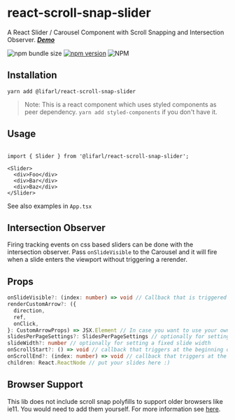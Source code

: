 # react-scroll-snap-slider
A React Slider / Carousel Component with Scroll Snapping and Intersection Observer. ***[Demo](https://lifarl.github.io/react-scroll-snap-slider/)***

![npm bundle size](https://img.shields.io/bundlephobia/min/@lifarl/react-scroll-snap-slider)
[![npm version](https://badge.fury.io/js/%40lifarl%2Freact-scroll-snap-slider.svg)](https://badge.fury.io/js/%40lifarl%2Freact-scroll-snap-slider)
![NPM](https://img.shields.io/npm/l/@lifarl/react-scroll-snap-slider)

## Installation

```
yarn add @lifarl/react-scroll-snap-slider
```

> Note: This is a react component which uses styled components as peer dependency. `yarn add styled-components` if you don't have it.

## Usage


```tsx

import { Slider } from '@lifarl/react-scroll-snap-slider';

<Slider>
  <div>Foo</div>
  <div>Bar</div>
  <div>Baz</div>
</Slider>
```

See also examples in `App.tsx`

## Intersection Observer

Firing tracking events on css based sliders can be done with the intersection observer. Pass `onSlideVisible` to the Carousel and it will fire when a slide enters the viewport without triggering a rerender.

## Props  

```typescript
onSlideVisible?: (index: number) => void // Callback that is triggered when a slide gets visible by a threshold of 0.5
renderCustomArrow?: ({
  direction,
  ref,
  onClick,
}: CustomArrowProps) => JSX.Element // In case you want to use your own arrow design and logic
slidesPerPageSettings?: SlidesPerPageSettings // optionally for setting fixed amounts of slides for different viewports (min-width: 512px / 753px / 1232px)
slideWidth?: number // optionally for setting a fixed slide width
onScrollStart?: () => void // callback that triggers at the beginning of the scroll event
onScrollEnd?: (index: number) => void // callback that triggers at the end of the scroll event
children: React.ReactNode // put your slides here :)
```

## Browser Support

This lib does not include scroll snap polyfills to support older browsers like ie11. You would need to add them yourself. For more information see [here](https://github.com/PureCarsLabs/css-scroll-snap-polyfill).